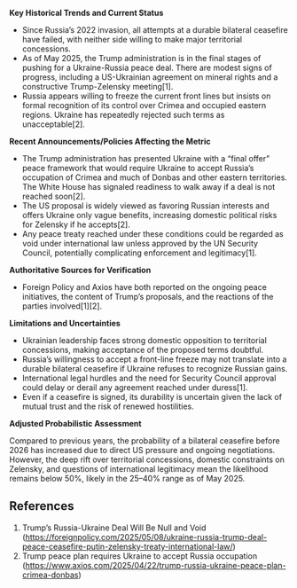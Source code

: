 **Key Historical Trends and Current Status**

- Since Russia’s 2022 invasion, all attempts at a durable bilateral ceasefire have failed, with neither side willing to make major territorial concessions.
- As of May 2025, the Trump administration is in the final stages of pushing for a Ukraine-Russia peace deal. There are modest signs of progress, including a US-Ukrainian agreement on mineral rights and a constructive Trump-Zelensky meeting[1].
- Russia appears willing to freeze the current front lines but insists on formal recognition of its control over Crimea and occupied eastern regions. Ukraine has repeatedly rejected such terms as unacceptable[2].

**Recent Announcements/Policies Affecting the Metric**

- The Trump administration has presented Ukraine with a “final offer” peace framework that would require Ukraine to accept Russia’s occupation of Crimea and much of Donbas and other eastern territories. The White House has signaled readiness to walk away if a deal is not reached soon[2].
- The US proposal is widely viewed as favoring Russian interests and offers Ukraine only vague benefits, increasing domestic political risks for Zelensky if he accepts[2].
- Any peace treaty reached under these conditions could be regarded as void under international law unless approved by the UN Security Council, potentially complicating enforcement and legitimacy[1].

**Authoritative Sources for Verification**

- Foreign Policy and Axios have both reported on the ongoing peace initiatives, the content of Trump’s proposals, and the reactions of the parties involved[1][2].

**Limitations and Uncertainties**

- Ukrainian leadership faces strong domestic opposition to territorial concessions, making acceptance of the proposed terms doubtful.
- Russia’s willingness to accept a front-line freeze may not translate into a durable bilateral ceasefire if Ukraine refuses to recognize Russian gains.
- International legal hurdles and the need for Security Council approval could delay or derail any agreement reached under duress[1].
- Even if a ceasefire is signed, its durability is uncertain given the lack of mutual trust and the risk of renewed hostilities.

**Adjusted Probabilistic Assessment**

Compared to previous years, the probability of a bilateral ceasefire before 2026 has increased due to direct US pressure and ongoing negotiations. However, the deep rift over territorial concessions, domestic constraints on Zelensky, and questions of international legitimacy mean the likelihood remains below 50%, likely in the 25–40% range as of May 2025.

## References
1. Trump’s Russia-Ukraine Deal Will Be Null and Void (https://foreignpolicy.com/2025/05/08/ukraine-russia-trump-deal-peace-ceasefire-putin-zelensky-treaty-international-law/)
2. Trump peace plan requires Ukraine to accept Russia occupation (https://www.axios.com/2025/04/22/trump-russia-ukraine-peace-plan-crimea-donbas)